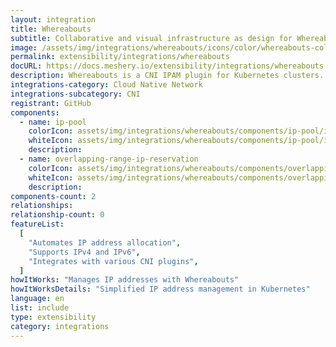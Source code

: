 ```yaml
---
layout: integration
title: Whereabouts
subtitle: Collaborative and visual infrastructure as design for Whereabouts
image: /assets/img/integrations/whereabouts/icons/color/whereabouts-color.svg
permalink: extensibility/integrations/whereabouts
docURL: https://docs.meshery.io/extensibility/integrations/whereabouts
description: Whereabouts is a CNI IPAM plugin for Kubernetes clusters. It dynamically assigns IP addresses cluster-wide. Features both IPv4 and IPv6 addressing.
integrations-category: Cloud Native Network
integrations-subcategory: CNI
registrant: GitHub
components:
  - name: ip-pool
    colorIcon: assets/img/integrations/whereabouts/components/ip-pool/icons/color/ip-pool-color.svg
    whiteIcon: assets/img/integrations/whereabouts/components/ip-pool/icons/white/ip-pool-white.svg
    description:
  - name: overlapping-range-ip-reservation
    colorIcon: assets/img/integrations/whereabouts/components/overlapping-range-ip-reservation/icons/color/overlapping-range-ip-reservation-color.svg
    whiteIcon: assets/img/integrations/whereabouts/components/overlapping-range-ip-reservation/icons/white/overlapping-range-ip-reservation-white.svg
    description:
components-count: 2
relationships:
relationship-count: 0
featureList:
  [
    "Automates IP address allocation",
    "Supports IPv4 and IPv6",
    "Integrates with various CNI plugins",
  ]
howItWorks: "Manages IP addresses with Whereabouts"
howItWorksDetails: "Simplified IP address management in Kubernetes"
language: en
list: include
type: extensibility
category: integrations
---
```

